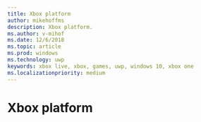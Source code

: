 ```yaml
---
title: Xbox platform
author: mikehoffms
description: Xbox platform.
ms.author: v-mihof
ms.date: 12/6/2018
ms.topic: article
ms.prod: windows
ms.technology: uwp
keywords: xbox live, xbox, games, uwp, windows 10, xbox one
ms.localizationpriority: medium
---
```


# Xbox platform

